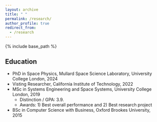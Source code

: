 ```yaml
---
layout: archive
title: " "
permalink: /research/
author_profile: true
redirect_from:
  - /research
---
```


{% include base_path %}

Education
------
* PhD in Space Physics, Mullard Space Science Laboratory, University College London, 2024
* Visting Researcher, California Institute of Technology, 2022
* MSc in Systems Engineering and Space Systems, University College London, 2019 
  * Distinction / GPA: 3.9.
  * Awards: 1) Best overall performance and 2) Best research project
* BSc in Computer Science with Business, Oxford Brookes University, 2015

